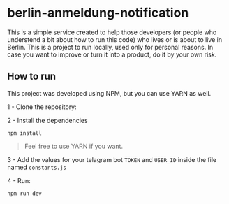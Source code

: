 # berlin-anmeldung-notification

This is a simple service created to help those developers (or people who understend a bit about how to run this code) who lives or is about to live in Berlin. This is a project to run locally, used only for personal reasons. In case you want to improve or turn it into a product, do it by your own risk.

## How to run

This project was developed using NPM, but you can use YARN as well.

1 - Clone the repository:

2 - Install the dependencies

```
npm install
```

> Feel free to use YARN if you want.

3 - Add the values for your telagram bot `TOKEN` and `USER_ID` inside the file named `constants.js` 

4 - Run:

```
npm run dev
```

